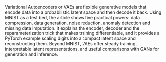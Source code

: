 Variational Autoencoders or VAEs are flexible generative models that encode data into a probabilistic latent space and then decode it back. Using MNIST as a test bed, the article shows five practical powers: data compression, data generation, noise reduction, anomaly detection and missing data imputation. It explains the encoder, decoder and the reparameterization trick that makes training differentiable, and it provides a PyTorch example scaling digits into a compact latent space and reconstructing them. Beyond MNIST, VAEs offer steady training, interpretable latent representations, and useful comparisons with GANs for generation and inference.